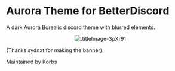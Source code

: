 # Aurora Theme for BetterDiscord
A dark Aurora Borealis discord theme with blurred elements.
<p align="center">
  <img alt=".titleImage-3pXr91" src="https://i.imgur.com/a6K2FGS.png">
</p>
(Thanks sydnxt for making the banner).

Maintained by Korbs
